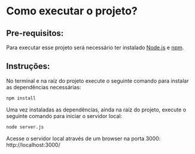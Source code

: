 # Como executar o projeto?

## Pre-requisitos:
Para executar esse projeto será necessário ter instalado [Node.js](https://nodejs.org/en/) e [npm](https://www.npmjs.com/).

## Instruções:
No terminal e na raíz do projeto execute o seguinte comando para instalar as dependências necessárias:

```bash
npm install
```

Uma vez instaladas as dependências, ainda na raíz do projeto, execute o seguinte comando para iniciar o servidor local:
```bash
node server.js
```

Acesse o servidor local através de um browser na porta 3000:
http://localhost:3000/
